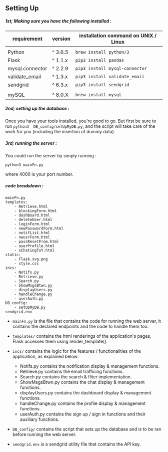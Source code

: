 
## Setting Up

##### 1st; Making sure you have the following installed :

| requirement     | version | installation command on UNIX / Linux |
| --------------- | ------- | ------------------------------------ |
|                 |         |                                      |
| Python          | ^ 3.6.5 | `brew install python/3`              |
| Flask           | ^ 1.1.x | `pip3 install pandas`                |
| mysql.connector | ^ 2.2.9 | `pip3 install mysql-connector`       |
| validate_email  | ^ 1.3.x | `pip3 install validate_email`        |
| sendgrid        | ^ 6.3.x | `pip3 install sendgrid`              |
|                 |         |                                      |
| mySQL           | ^ 8.0.X | `brew install mysql`                 |

##### 2nd; setting up the database :

Once you have your tools installed, you're good to go. But first be sure to run `python3  DB_config/setUpMyDB.py`, and the script will take care of the work for you (including the insertion of dummy data).

##### 3rd; running the server :

You could run the server by simply running :

`python3 mainFn.py`

where 4000 is your port number.

##### code breakdown :

```
mainFn.py
templates:
	- Retrieve.html
	- blockingForm.html
	- dashBoard.html
	- deleteUser.html
	- loginForm.html
	- newPasswordForm.html
	- notifList.html
	- nwusrForm.html
	- passResetFrom.html
	- userProfile.html
	- xChatingToY.html
static:
	- Flask.svg.png
	- style.css
incs:
	- Notifs.py
	- Retrieve.py
	- Search.py
	- ShowMsgsBtwn.py
	- displayUsers.py
	- handleChange.py
	- userAuth.py
DB_config:
	- setUpMyDB.py
sendgrid.env
```

 - `mainFn.py` is the file that contains the code for running the web server, it contains the declared endpoints and the code to handle them too.

 - `templates/` contains the html renderings of the application's pages, Flask accesses them using render_template().

 - `incs/` contains the logic for the features / functionalities of the application, as explained below:

	- Notifs.py contains the notification display & management functions.
	- Retrieve.py contains the email trafficing functions.
	- Search.py contains the search & fliter implementation.
	- ShowMsgsBtwn.py contains the chat display & management functions.
	- displayUsers.py contains the dashboard display & management functions.
	- handleChange.py contains the profile display & management functions.
	- userAuth.py contains the sign up / sign in functions and their auxiliary functions.

 - `DB_config/` contains the script that sets up the database and is to be ran before running the web server.

 - `sendgrid.env` is a sendgrid utility file that contains the API key.

